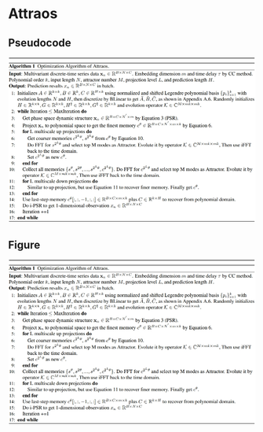 # Attraos


## Pseudocode
![image](https://github.com/Chris-city/Attraos/blob/main/pescode.png)



## Figure
![image](https://github.com/Chris-city/Attraos/blob/main/pescode.png)
